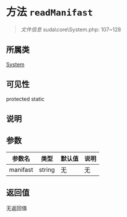 # 方法 `readManifast`

> *文件信息* suda\core\System.php: 107~128

## 所属类 

[System](../System.md)

## 可见性

 protected static

## 说明



## 参数


| 参数名 | 类型 | 默认值 | 说明 |
|--------|-----|-------|-------|
| manifast |  string | 无 | 无 |



## 返回值

无返回值
